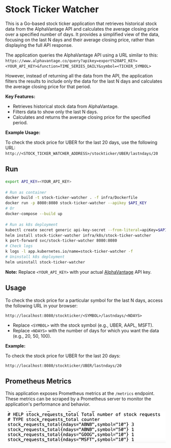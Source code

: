 # Stock Ticker Watcher

This is a Go-based stock ticker application that retrieves historical stock data from the AlphaVantage API and calculates the average closing price over a specified number of days.  It provides a simplified view of the data, focusing on the last N days and their average closing price, rather than displaying the full API response.

The application queries the AlphaVantage API using a URL similar to this: ```https://www.alphavantage.co/query?apikey=export%20API_KEY=<YOUR_API_KEY>&function=TIME_SERIES_DAILY&symbol=<TICKER_SYMBOL>```

However, instead of returning all the data from the API, the application filters the results to include only the data for the last N days and calculates the average closing price for that period.

**Key Features:**

*   Retrieves historical stock data from AlphaVantage.
*   Filters data to show only the last N days.
*   Calculates and returns the average closing price for the specified period.

**Example Usage:**

To check the stock price for UBER for the last 20 days, use the following URL: ```http://<STOCK_TICKER_WATCHER_ADDRESS>/stockticker/UBER/lastndays/20```

## Run

```bash
export API_KEY=<YOUR_API_KEY>

# Run as container
docker build -t stock-ticker-watcher . -f infra/Dockerfile
docker run -p 8080:8080 stock-ticker-watcher --apikey $API_KEY
# Or
docker-compose --build up

# Run as k8s deployment
kubectl create secret generic api-key-secret --from-literal=apiKey=$API_KEY
helm install stock-ticker-watcher infra/k8s/stock-ticker-watcher
k port-forward svc/stock-ticker-watcher 8080:8080
# Check logs
k logs -l app.kubernetes.io/name=stock-ticker-watcher -f
# Uninstall k8s deployment
helm uninstall stock-ticker-watcher
```

**Note:** Replace `<YOUR_API_KEY>` with your actual [AlphaVantage](https://www.alphavantage.co/support/#api-key) API key.

## Usage

To check the stock price for a particular symbol for the last N days, access the following URL in your browser:

```
http://localhost:8080/stockticker/<SYMBOL>/lastndays/<NDAYS>
```

*   Replace `<SYMBOL>` with the stock symbol (e.g., UBER, AAPL, MSFT).
*   Replace `<NDAYS>` with the number of days for which you want the data (e.g., 20, 50, 100).

**Example:**

To check the stock price for UBER for the last 20 days:

```
http://localhost:8080/stockticker/UBER/lastndays/20
```

## Prometheus Metrics

This application exposes Prometheus metrics at the `/metrics` endpoint.  These metrics can be scraped by a Prometheus server to monitor the application's performance and behavior.

![Prometheus metrics/Users/stefanandrei/Desktop/prometheus_metrics.png](./prometheus_metrics.png "Prometheus metrics exposed at /metrics")